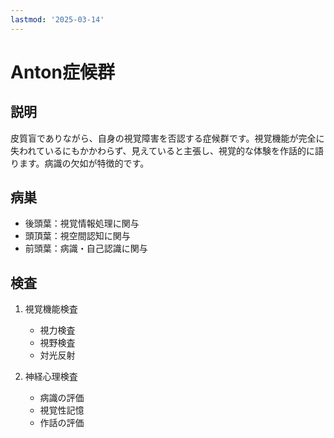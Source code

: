 ```yaml
---
lastmod: '2025-03-14'
---
```


# Anton症候群

## 説明

皮質盲でありながら、自身の視覚障害を否認する症候群です。視覚機能が完全に失われているにもかかわらず、見えていると主張し、視覚的な体験を作話的に語ります。病識の欠如が特徴的です。

## 病巣

- 後頭葉：視覚情報処理に関与
- 頭頂葉：視空間認知に関与
- 前頭葉：病識・自己認識に関与

## 検査

1. 視覚機能検査

   - 視力検査
   - 視野検査
   - 対光反射

2. 神経心理検査
   - 病識の評価
   - 視覚性記憶
   - 作話の評価
